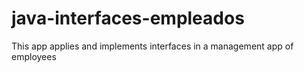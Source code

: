 # java-interfaces-empleados
This app applies and implements interfaces in a management app of employees 
